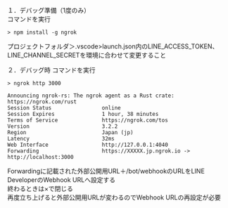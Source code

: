 １．デバッグ準備（1度のみ）  
コマンドを実行
```
> npm install -g ngrok
```
プロジェクトフォルダ＞.vscode>launch.json内のLINE_ACCESS_TOKEN、LINE_CHANNEL_SECRETを環境に合わせて変更すること


２．デバッグ時
コマンドを実行
```
> ngrok http 3000

Announcing ngrok-rs: The ngrok agent as a Rust crate: https://ngrok.com/rust                                                                                                                                                                    Session Status                online                                                                                    Session Expires               1 hour, 38 minutes                                                                        Terms of Service              https://ngrok.com/tos                                                                     Version                       3.2.2                                                                                     Region                        Japan (jp)                                                                                Latency                       32ms                                                                                      Web Interface                 http://127.0.0.1:4040                                                                     Forwarding                    https://XXXXX.jp.ngrok.io -> http://localhost:3000 
```
Forwardingに記載された外部公開用URL＋/bot/webhookのURLをLINE DeveloperのWebhook URLへ設定する  
終わるときは×で閉じる  
再度立ち上げると外部公開用URLが変わるのでWebhook URLの再設定が必要